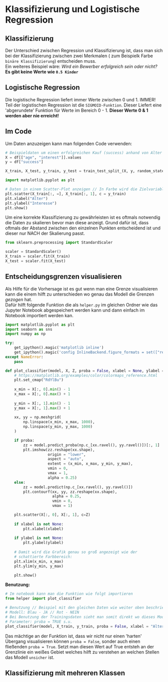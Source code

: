 # Klassifizierung und Logistische Regression

## Klassifizierung

Der Unterschied zwischen Regression und Klassifizierung ist, dass man sich bei der Klassifizierung zwischen zwei Merkmalen ( zum Beispielk Farbe `binäre Klassifizierung`) entscheiden muss.  
Ein weiteres Beispiel wäre: *Wird ein Bewerber erfolgreich sein oder nicht?*  
**Es gibt keine Werte wie `0.5 Kinder`**  

## Logistische Regression

Die logistische Regression liefert immer Werte zwischen 0 und 1. IMMER!  
Teil der logistischen Regression ist die `SIGMOID-Funktion`. Dieser Liefert eine 'abgerundete' Funktion für Werte im Bereich 0 - 1. **Dieser Werte 0 & 1 werden aber nie erreicht!**

## Im Code

Um Daten anzuzeigen kann man folgenden Code verwenden:

```python
# Beispieldaten um einen erfolgreichen Kauf (success) anhand von Alter und Interesse vorherhzusagen
X = df[["age", "interest"]].values
y = df["success"]

X_train, X_test, y_train, y_test = train_test_split_(X, y, random_state = 0, test_size=0.25)

import matplotlib.pyplot as plt

# Daten in einem Scatter-Plot anzeigen // In Farbe wird die Zielvariable angezeigt (y_train)
plt.scatter(X_train[:, =], X_train[:, 1], c = y_train)
plt.xlabel("Alter")
plt.ylabel("Interesse")
plt.show()
```
Um eine korrekte Klassifizierung zu gewährleisten ist es oftmals notwendig die Daten zu skalieren bevor man diese anzeigt. Grund dafür ist, dass oftmals der Abstand zwischen den einzelnen Punkten entscheidend ist und dieser nur NACH der Skalierung passt.

```python
from sklearn.preprocessing import StandardScaler

scaler = StandardScaler()
X_train = scaler.fit(X_train)
X_test = scaler.fit(X_test)
```

## Entscheidungsgrenzen visualisieren

Als Hilfe für die Vorhersage ist es gut wenn man eine Grenze visualisieren kann die einem hilft zu unterschieden wo genau das Modell die Grenzen *gezogen* hat.  
Dafür hilft folgende Funktion die als `helper.py` im gleichen Ordner wie das Jupyter Notebook abgespeichert werden kann und dann einfach im Notebook importiert werden kan.

```python
import matplotlib.pyplot as plt
import seaborn as sns
import numpy as np

try:
    get_ipython().magic('matplotlib inline')
    get_ipython().magic('config InlineBackend.figure_formats = set(["retina"])')
except NameError:
    pass

def plot_classifier(model, X, Z, proba = False, xlabel = None, ylabel = None):
    # https://matplotlib.org/examples/color/colormaps_reference.html
    plt.set_cmap("RdYlBu")
    
    x_min = X[:, 0].min() - 1
    x_max = X[:, 0].max() + 1
    
    y_min = X[:, 1].min() - 1
    y_max = X[:, 1].max() + 1
    
    xx, yy = np.meshgrid(
        np.linspace(x_min, x_max, 1000),
        np.linspace(y_min, y_max, 1000)
    )

    if proba:
        zz = model.predict_proba(np.c_[xx.ravel(), yy.ravel()])[:, 1]
        plt.imshow(zz.reshape(xx.shape), 
                   origin = "lower", 
                   aspect = "auto", 
                   extent = (x_min, x_max, y_min, y_max), 
                   vmin = 0, 
                   vmax = 1, 
                   alpha = 0.25)
    else: 
        zz = model.predict(np.c_[xx.ravel(), yy.ravel()])
        plt.contourf(xx, yy, zz.reshape(xx.shape), 
                     alpha = 0.25, 
                     vmin = 0, 
                     vmax = 1)

    plt.scatter(X[:, 0], X[:, 1], c=Z)
    
    if xlabel is not None:
        plt.xlabel(xlabel)
       
    if ylabel is not None:
        plt.ylabel(ylabel)
        
    # Damit wird die Grafik genau so groß angezeigt wie der
    # schattierte Farbbereich:
    plt.xlim(x_min, x_max)
    plt.ylim(y_min, y_max)

    plt.show()
```

**Benutzung:**

```python
# Im notebook kann man die Funktion wie folgt importieren
from helper import plot_classifier

# Benutzung // Beispiel mit den gleichen Daten wie weiter oben beschrieben
# Modell: Blau - JA // Rot - NEIN
# Bei Benutzung der Trainingsdaten sieht man somit direkt wo dieses Modell Fehler macht - Roter Hintergrund + Blauer Punkt etc.
# Parameter: proba = TRUE s.u.
plot_classifier(model, X_train, y_train, proba = False, xlabel = "Alter", ylabel="Interesse")
```
Das mächtige an der Funktion ist, dass wir nicht nur einen 'harten' Übergang visualisieren können `proba = False`, sonder auch einen fließenden `proba = True`. Setzt man diesen Wert auf True entsteh an der Grenzlinie ein weißes Gebiet welches hilft zu verstehen an welchen Stellen das Modell `unsicher` ist.

## Klassifizierung mit mehreren Klassen


